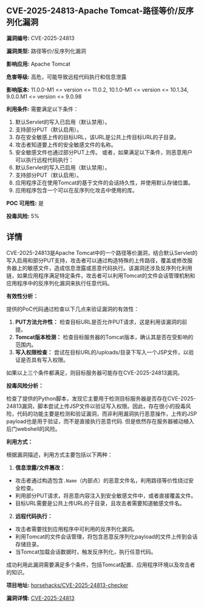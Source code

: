 ## CVE-2025-24813-Apache Tomcat-路径等价/反序列化漏洞

**漏洞编号:** CVE-2025-24813

**漏洞类型:** 路径等价/反序列化漏洞

**影响应用:** Apache Tomcat

**危害等级:** 高危，可能导致远程代码执行和信息泄露

**影响版本:** 11.0.0-M1 <= version <= 11.0.2, 10.1.0-M1 <= version <= 10.1.34, 9.0.0.M1 <= version <= 9.0.98

**利用条件:** 需要满足以下条件：
  1. 默认Servlet的写入已启用（默认禁用）。
  2. 支持部分PUT（默认启用）。
  3. 存在安全敏感上传的目标URL，该URL是公共上传目标URL的子目录。
  4. 攻击者知道要上传的安全敏感文件的名称。
  5. 安全敏感文件也通过部分PUT上传。
或者，如果满足以下条件，则恶意用户可以执行远程代码执行：
  1. 默认Servlet的写入已启用（默认禁用）。
  2. 支持部分PUT（默认启用）。
  3. 应用程序正在使用Tomcat的基于文件的会话持久性，并使用默认存储位置。
  4. 应用程序包含一个可以在反序列化攻击中使用的库。

**POC 可用性:** 是

**投毒风险:** 5%

## 详情

CVE-2025-24813是Apache Tomcat中的一个路径等价漏洞，结合默认Servlet的写入启用和部分PUT支持，攻击者可以通过构造特殊的上传路径，覆盖或修改服务器上的敏感文件，造成信息泄露或恶意代码执行。该漏洞还涉及反序列化利用链，如果应用程序满足特定条件，攻击者可以利用Tomcat的文件会话管理机制和应用程序中的反序列化漏洞来执行任意代码。

**有效性分析：**

提供的PoC代码通过检查以下几点来验证漏洞的有效性：

1.  **PUT方法允许性：** 检查目标URL是否允许PUT请求，这是利用该漏洞的前提。
2.  **Tomcat版本检测：** 检查目标服务器的Tomcat版本，确认其是否在受影响的范围内。
3.  **写入权限检查：** 尝试在目标URL的/uploads/目录下写入一个JSP文件，以验证是否具有写入权限。

如果以上三个条件都满足，则目标服务器可能存在CVE-2025-24813漏洞。

**投毒风险分析：**

检查了提供的Python脚本，发现它主要用于检测目标服务器是否存在CVE-2025-24813漏洞，脚本尝试上传JSP文件以验证写入权限。因此，存在很小的投毒风险，代码的功能主要是检测和验证漏洞，而非利用漏洞执行恶意操作，上传的JSP payload也是用于验证，而不是直接执行恶意代码. 但是依然存在服务器被动植入后门webshell的风险。

**利用方式：**

根据漏洞描述，利用方式主要包括以下两种：

1.  **信息泄露/文件篡改：**

   *   攻击者通过构造包含`.Name`（内部点）的恶意文件名，利用路径等价性绕过安全检查。
   *   利用部分PUT请求，将恶意内容注入到安全敏感文件中，或者直接覆盖文件。
   *   目标URL需要是公共上传URL的子目录，且攻击者需要知道敏感文件名。

2.  **远程代码执行：**

   *   攻击者需要找到应用程序中可利用的反序列化漏洞。
   *   利用Tomcat的文件会话管理，将包含恶意反序列化payload的文件上传到会话存储目录。
   *   当Tomcat加载会话数据时，触发反序列化，执行任意代码。

成功利用此漏洞需要满足多个条件，包括Tomcat配置、应用程序环境以及攻击者的知识。

**项目地址:** [horsehacks/CVE-2025-24813-checker](https://github.com/horsehacks/CVE-2025-24813-checker)

**漏洞详情:** [CVE-2025-24813](https://nvd.nist.gov/vuln/detail/CVE-2025-24813)